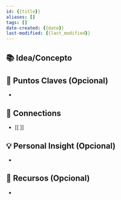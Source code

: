 ```yaml
---
id: {{title}}
aliases: []
tags: []
date-created: {{date}}
last-modified: {{last_modified}}
---
```




## 📚 Idea/Concepto 


## 📌 Puntos Claves (Opcional)
- 

## 🔗 Connections
- [[ ]]

## 💡 Personal Insight (Opcional)
- 
## 🧾 Recursos (Opcional)
- 
